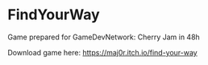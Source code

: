 # FindYourWay
Game prepared for GameDevNetwork: Cherry Jam in 48h

Download game here: https://maj0r.itch.io/find-your-way
